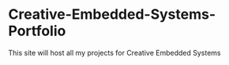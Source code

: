 # Creative-Embedded-Systems-Portfolio

This site will host all my projects for Creative Embedded Systems

